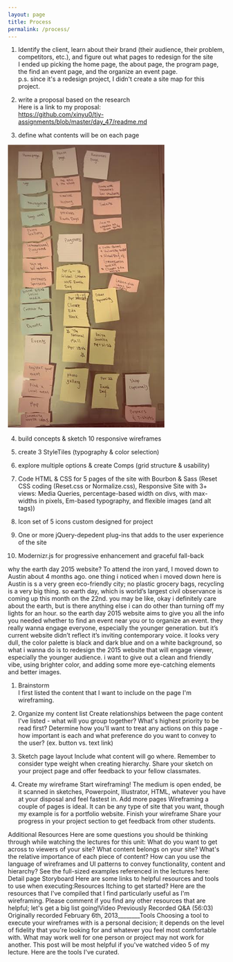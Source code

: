 ```yaml
---
layout: page
title: Process
permalink: /process/
---
```

1. Identify the client, learn about their brand (their audience, their problem, competitors, etc.), and figure out what pages to redesign for the site  
I ended up picking the home page, the about page, the program page, the find an event page, and the organize an event page.  
p.s. since it's a redesign project, I didn't create a site map for this project.

2. write a proposal based on the research  
Here is a link to my proposal:  
<a href="https://github.com/xinyu0/tiy-assignments/blob/master/day_47/readme.md">https://github.com/xinyu0/tiy-assignments/blob/master/day_47/readme.md</a>

3. define what contents will be on each page  
<a href="https://github.com/xinyu0/tiy-assignments/blob/master/day_47/contents.jpg">
<img src="https://raw.githubusercontent.com/xinyu0/tiy-assignments/master/day_47/contents.jpg" alt="contents outline"></a>

<!-- We used post-it notes to layout the contents.
Basically, on each page there will be the header with the logo, nav bar, countdown, call-to-action buttons, and the footer  -->

4. build concepts & sketch 10 responsive wireframes

4. create 3 StyleTiles (typography & color selection)

5. explore multiple options & create Comps (grid structure & usability)

6. Code HTML & CSS for 5 pages of the site with Bourbon & Sass (Reset CSS coding (Reset.css or Normalize.css), Responsive Site with 3+ views: Media Queries, percentage-based width on divs, with
max-widths in pixels, Em-based typography, and flexible images (and alt tags))

7. Icon set of 5 icons custom designed for project


8. One or more jQuery-depedent plug-ins that adds to the user experience of the site

9. Modernizr.js for progressive enhancement and graceful fall-back






why the earth day 2015 website?
To attend the iron yard, I moved down to Austin about 4 months ago. one thing i noticed when i moved down here is Austin is s a very green eco-friendly city; no plastic grocery bags, recycling is a very big thing.  so earth day, which is world’s largest civil observance is coming up this month on the 22nd. you may be like, okay i definitely care about the earth, but is there anything else i can do other than turning off my lights for an hour. so the earth day 2015 website aims to give you all the info you needed whether to find an event near you or to organize an event. they really wanna engage everyone, especially the younger generation. but it’s current website didn’t reflect it’s inviting contemporary voice. it looks very dull, the color palette is black and dark blue and on a white background, so what i wanna do is to redesign the 2015 website that will engage viewer, especially the younger audience. i want to give out a clean and friendly vibe, using brighter color, and adding some more eye-catching elements and better images. 





1. Brainstorm  
I first listed the content that I want to include on the page I'm wireframing.  

2. Organize my content list
Create relationships between the page content I've listed - what will you group together? What's highest priority to be read first? 
Determine how you'll want to treat any actions on this page - how important is each and what preference do you want to convey to the user? (ex. button vs. text link) 

3. Sketch page layout
Include what content will go where.
Remember to consider type weight when creating hierarchy.
Share your sketch on your project page and offer feedback to your fellow classmates. 

4. Create my wireframe
Start wireframing! The medium is open ended, be it scanned in sketches, Powerpoint, Illustrator, HTML, whatever you have at your disposal and feel fastest in.
Add more pages
Wireframing a couple of pages is ideal. It can be any type of site that you want, though my example is for a portfolio website.
Finish your wireframe
Share your progress in your project section to get feedback from other students.

Additional Resources
Here are some questions you should be thinking through while watching the lectures for this unit: 
What do you want to get across to viewers of your site?
What content belongs on your site? What's the relative importance of each piece of content?
How can you use the language of wireframes and UI patterns to convey functionality, content and hierarchy?
See the full-sized examples referenced in the lectures here:
Detail page 
Storyboard 
Here are some links to helpful resources and tools to use when executing:Resources
Itching to get started? Here are the resources that I've compiled that I find particularly useful as I'm wireframing. Please comment if you find any other resources that are helpful; let's get a big list going!Video
Previously Recorded Q&A (56:03)
Originally recorded February 6th, 2013________Tools
Choosing a tool to execute your wireframes with is a personal decision; it depends on the level of fidelity that you're looking for and whatever you feel most comfortable with. What may work well for one person or project may not work for another. This post will be most helpful if you've watched video 5 of my lecture. Here are the tools I've curated. 
